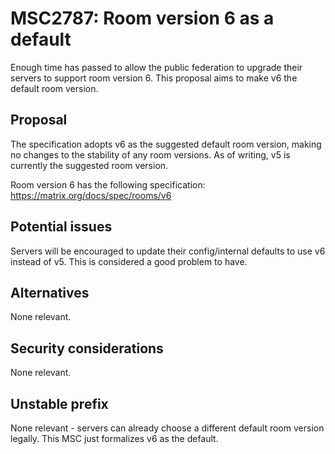 # MSC2787: Room version 6 as a default

Enough time has passed to allow the public federation to upgrade their servers to support room
version 6. This proposal aims to make v6 the default room version.

## Proposal

The specification adopts v6 as the suggested default room version, making no changes to the stability
of any room versions. As of writing, v5 is currently the suggested room version.

Room version 6 has the following specification: https://matrix.org/docs/spec/rooms/v6

## Potential issues

Servers will be encouraged to update their config/internal defaults to use v6 instead of v5. This
is considered a good problem to have.

## Alternatives

None relevant.

## Security considerations

None relevant.

## Unstable prefix

None relevant - servers can already choose a different default room version legally. This MSC
just formalizes v6 as the default.
